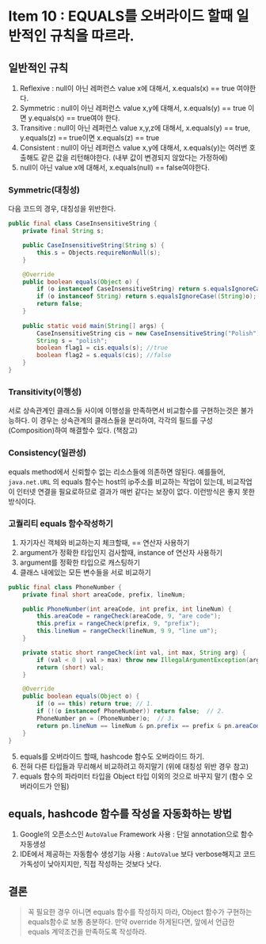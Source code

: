 # Item 10 : EQUALS를 오버라이드 할때 일반적인 규칙을 따르라.

## 일반적인 규칙

1. Reflexive : null이 아닌 레퍼런스 value x에 대해서, x.equals(x) == true 여야한다.
2. Symmetric : null이 아닌 레퍼런스 value x,y에 대해서, x.equals(y) == true 이면 y.equals(x) == true여야 한다.
3. Transitive : null이 아닌 레퍼런스 value x,y,z에 대해서, x.equals(y) == true, y.equals(z) == true이면 x.equals(z) == true
4. Consistent : null이 아닌 레퍼런스 value x,y에 대해서, x.equals(y)는 여러번 호출해도 같은 값을 리턴해야한다. (내부 값이 변경되지 않았다는 가정하에)
5. null이 아닌 value x에 대해서, x.equals(null) == false여야한다.

### Symmetric(대칭성)

다음 코드의 경우, 대칭성을 위반한다.

``` java
public final class CaseInsensitiveString {
    private final String s;

    public CaseInsensitiveString(String s) {
        this.s = Objects.requireNonNull(s);
    }

    @Override
    public boolean equals(Object o) {
        if (o instanceof CaseInsensitiveString) return s.equalsIgnoreCase(((CaseInsensitiveString) o).s);
        if (o instanceof String) return s.equalsIgnoreCase((String)o);
        return false;
    }
  
    public static void main(String[] args) {
        CaseInsensitiveString cis = new CaseInsensitiveString("Polish");
        String s = "polish";
        boolean flag1 = cis.equals(s); //true
        boolean flag2 = s.equals(cis); //false
    }
}
```

### Transitivity(이행성)

서로 상속관계인 클래스들 사이에 이행성을 만족하면서 비교함수를 구현하는것은 불가능하다. 이 경우는 상속관계의 클래스들을 분리하여, 각각의 필드를 구성(Composition)하여 해결할수 있다. (책참고)

### Consistency(일관성)

equals method에서 신뢰할수 없는 리소스들에 의존하면 않된다. 예를들어, ```java.net.URL``` 의 equals 함수는 host의 ip주소를 비교하는 작업이 있는데, 비교작업이 인터넷 연결을 필요로하므로 결과가 매번 같다는 보장이 없다. 이런방식은 좋지 못한 방식이다. 

### 고퀄리티 equals 함수작성하기

1. 자기자신 객체와 비교하는지 체크할때, == 연산자 사용하기
2. argument가 정확한 타입인지 검사할때, instance of 연산자 사용하기
3. argument를 정확한 타입으로 캐스팅하기
4. 클래스 내에있는 모든 변수들을 서로 비교하기

``` java
public final class PhoneNumber {
    private final short areaCode, prefix, lineNum;

    public PhoneNumber(int areaCode, int prefix, int lineNum) {
        this.areaCode = rangeCheck(areaCode, 9, "are code");
        this.prefix = rangeCheck(prefix, 9, "prefix");
        this.lineNum = rangeCheck(lineNum, 9 9, "line um");
    }

    private static short rangeCheck(int val, int max, String arg) {
        if (val < 0 | val > max) throw new IllegalArgumentException(arg + ":" + val);
        return (short) val;
    }

    @Override 
  	public boolean equals(Object o) { 
        if (o == this) return true; // 1.
        if (!(o instanceof PhoneNumber)) return false;  // 2.
        PhoneNumber pn = (PhoneNumber)o;  // 3.
        return pn.lineNum == lineNum & pn.prefix == prefix & pn.areaCode == areaCode; // 4.
    }
}
```

5. equals를 오버라이드 할때, hashcode 함수도 오버라이드 하기.
6. 전혀 다른 타입들과 무리해서 비교하려고 하지말기 (위에 대칭성 위반 경우 참고)
7. equals 함수의 파라미터 타입을 Object 타입 이외의 것으로 바꾸지 말기 (함수 오버라이드가 안됨)

## equals, hashcode 함수를 작성을 자동화하는 방법

1. Google의 오픈소스인 ```AutoValue``` Framework 사용  : 단일 annotation으로 함수 자동생성
2. IDE에서 제공하는 자동함수 생성기능 사용 : ```AutoValue``` 보다 verbose해지고 코드 가독성이 낮아지지만, 직접 작성하는 것보다 낫다.

## 결론

> 꼭 필요한 경우 아니면 equals 함수를 작성하지 마라, Object 함수가 구현하는 equals함수로 보통 충분하다. 만약 override 하게된다면, 앞에서 언급한 equals 계약조건을 만족하도록 작성하라.